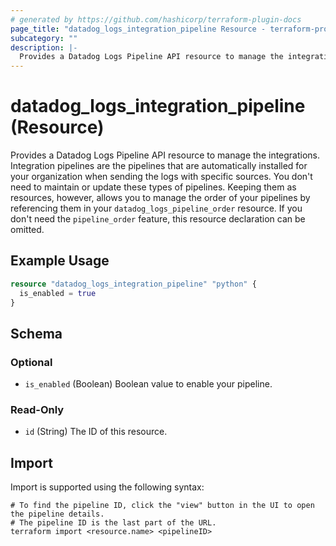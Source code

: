 ```yaml
---
# generated by https://github.com/hashicorp/terraform-plugin-docs
page_title: "datadog_logs_integration_pipeline Resource - terraform-provider-datadog"
subcategory: ""
description: |-
  Provides a Datadog Logs Pipeline API resource to manage the integrations. Integration pipelines are the pipelines that are automatically installed for your organization when sending the logs with specific sources. You don't need to maintain or update these types of pipelines. Keeping them as resources, however, allows you to manage the order of your pipelines by referencing them in your datadog_logs_pipeline_order resource. If you don't need the pipeline_order feature, this resource declaration can be omitted.
---
```


# datadog_logs_integration_pipeline (Resource)

Provides a Datadog Logs Pipeline API resource to manage the integrations. Integration pipelines are the pipelines that are automatically installed for your organization when sending the logs with specific sources. You don't need to maintain or update these types of pipelines. Keeping them as resources, however, allows you to manage the order of your pipelines by referencing them in your `datadog_logs_pipeline_order` resource. If you don't need the `pipeline_order` feature, this resource declaration can be omitted.

## Example Usage

```terraform
resource "datadog_logs_integration_pipeline" "python" {
  is_enabled = true
}
```

<!-- schema generated by tfplugindocs -->
## Schema

### Optional

- `is_enabled` (Boolean) Boolean value to enable your pipeline.

### Read-Only

- `id` (String) The ID of this resource.

## Import

Import is supported using the following syntax:

```shell
# To find the pipeline ID, click the "view" button in the UI to open the pipeline details.
# The pipeline ID is the last part of the URL.
terraform import <resource.name> <pipelineID>
```
